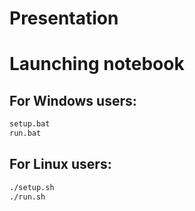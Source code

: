 # Presentation

# Launching notebook

## For Windows users:

```bash
setup.bat
run.bat
```

## For Linux users:
```bash
./setup.sh
./run.sh
```